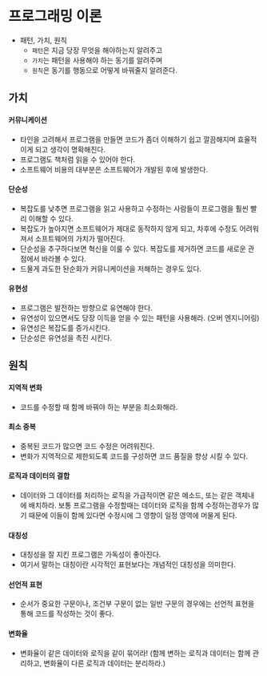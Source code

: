 # 프로그래밍 이론

- 패턴, 가치, 원칙
    - `패턴`은 지금 당장 무엇을 해야하는지 알려주고
    - `가치`는 패턴을 사용해야 하는 동기를 알려주며
    - `원칙`은 동기를 행동으로 어떻게 바꿔줄지 알려준다.

## 가치

#### 커뮤니케이션
- 타인을 고려해서 프로그램을 만들면 코드가 좀더 이해하기 쉽고 깔끔해지며 효율적이게 되고 생각이 명확해진다.
- 프로그램도 책처럼 읽을 수 있어야 한다.
- 소프트웨어 비용의 대부분은 소프트웨어가 개발된 후에 발생한다.

#### 단순성
- 복잡도를 낮추면 프로그램을 읽고 사용하고 수정하는 사람들이 프로그램을 훨씬 빨리 이해할 수 있다.
- 복잡도가 높아지면 소프트웨어가 제대로 동작하지 않게 되고, 차후에 수정도 어려워져서 소프트웨어의 가치가 떨어진다.
- 단순성을 추구하다보면 혁신을 이룰 수 있다. 복잡도를 제거하면 코드를 새로운 관점에서 바라볼 수 있다.
- 드물게 과도한 돤순화가 커뮤니케이션을 저해하는 경우도 있다.

#### 유현성
- 프로그램은 발전하는 방향으로 유연해야 한다.
- 유연성이 있으면서도 당장 이득을 얻을 수 있는 패턴을 사용해라. (오버 엔지니어링)
- 유연성은 복잡도를 증가시킨다. 
- 단순성은 유연성을 촉진 시킨다.


## 원칙

#### 지역적 변화
- 코드를 수정할 때 함께 바꿔야 하는 부분을 최소화해라.

#### 최소 중복
- 중복된 코드가 많으면 코드 수정은 어려워진다.
- 변화가 지역적으로 제한되도록 코드를 구성하면 코드 품질을 향상 시킬 수 있다.

#### 로직과 데이터의 결합
- 데이터와 그 데이터를 처리하는 로직을 가급적이면 같은 메소드, 또는 같은 객체내에 배치하라. 보통 프로그램을 수정할때는 데이터와 로직을 함께 수정하는경우가 많기 때문에 이들이 함께 있다면 수정시에 그 영향이 일정 영역에 머물게 된다.


#### 대칭성
- 대칭성을 잘 지킨 프로그램은 가독성이 좋아진다.
- 여기서 말하는 대칭이란 시각적인 표현보다는 개념적인 대칭성을 의미한다.

#### 선언적 표현
- 순서가 중요한 구문이나, 조건부 구문이 없는 일반 구문의 경우에는 선언적 표현을 통해 코드를 작성하는 것이 좋다.

#### 변화율
- 변화율이 같은 데이터와 로직을 같이 묶어라! (함께 변하는 로직과 데이터는 함께 관리하고, 변화율이 다른 로직과 데이터는 분리하라.)
